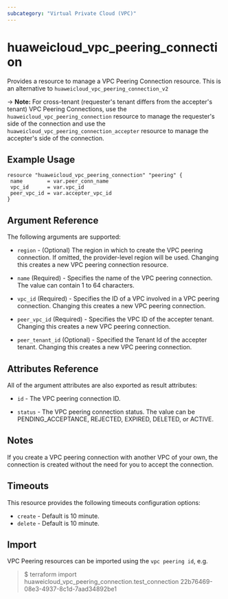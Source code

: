 ```yaml
---
subcategory: "Virtual Private Cloud (VPC)"
---
```


# huaweicloud\_vpc\_peering\_connection

Provides a resource to manage a VPC Peering Connection resource.
This is an alternative to `huaweicloud_vpc_peering_connection_v2`

-> **Note:** For cross-tenant (requester's tenant differs from the accepter's tenant) VPC Peering Connections, use the `huaweicloud_vpc_peering_connection` resource to manage the requester's side of the connection and use the `huaweicloud_vpc_peering_connection_accepter` resource to manage the accepter's side of the connection.

## Example Usage

 ```hcl
resource "huaweicloud_vpc_peering_connection" "peering" {
  name        = var.peer_conn_name
  vpc_id      = var.vpc_id
  peer_vpc_id = var.accepter_vpc_id
}
 ```

## Argument Reference

The following arguments are supported:

* `region` - (Optional) The region in which to create the VPC peering connection. If omitted, the provider-level region will be used. Changing this creates a new VPC peering connection resource.

* `name` (Required) - Specifies the name of the VPC peering connection. The value can contain 1 to 64 characters.

* `vpc_id` (Required) - Specifies the ID of a VPC involved in a VPC peering connection. Changing this creates a new VPC peering connection.

* `peer_vpc_id` (Required) - Specifies the VPC ID of the accepter tenant. Changing this creates a new VPC peering connection.

* `peer_tenant_id` (Optional) - Specified the Tenant Id of the accepter tenant. Changing this creates a new VPC peering connection.
  
## Attributes Reference

All of the argument attributes are also exported as
result attributes:

* `id` - The VPC peering connection ID.

* `status` - The VPC peering connection status. The value can be PENDING_ACCEPTANCE, REJECTED, EXPIRED, DELETED, or ACTIVE.

## Notes

If you create a VPC peering connection with another VPC of your own, the connection is created without the need for you to accept the connection.

## Timeouts
This resource provides the following timeouts configuration options:
- `create` - Default is 10 minute.
- `delete` - Default is 10 minute.

## Import

VPC Peering resources can be imported using the `vpc peering id`, e.g.

> $ terraform import huaweicloud_vpc_peering_connection.test_connection 22b76469-08e3-4937-8c1d-7aad34892be1
